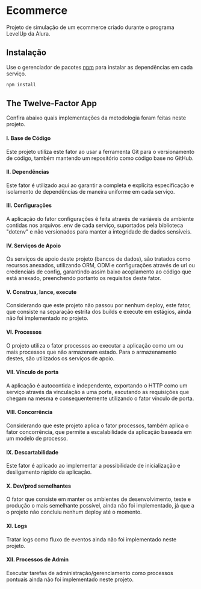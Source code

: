# Ecommerce

Projeto de simulação de um ecommerce criado durante o programa LevelUp da Alura.

## Instalação

Use o gerenciador de pacotes [npm](https://www.npmjs.com/) para instalar as dependências em cada serviço.

```bash
npm install
```

## The Twelve-Factor App

Confira abaixo quais implementações da metodologia foram feitas neste projeto.

#### I. Base de Código
Este projeto utiliza este fator ao usar a ferramenta Git para o versionamento de código, também mantendo um repositório como código base no GitHub.
#### II. Dependências
Este fator é utilizado aqui ao garantir a completa e explícita especificação e isolamento de dependências de maneira uniforme em cada serviço.
#### III. Configurações
A aplicação do fator configurações é feita através de variáveis de ambiente contidas nos arquivos .env de cada serviço, suportados pela biblioteca "dotenv" e não versionados para manter a integridade de dados sensíveis.
#### IV. Serviços de Apoio
Os serviços de apoio deste projeto (bancos de dados), são tratados como recursos anexados, utilizando ORM, ODM e configurações através de url ou credenciais de config, garantindo assim baixo acoplamento ao código que está anexado, preenchendo portanto os requisitos deste fator.
#### V. Construa, lance, execute
Considerando que este projeto não passou por nenhum deploy, este fator, que consiste na separação estrita dos builds e execute em estágios, ainda não foi implementado no projeto.
#### VI. Processos
O projeto utiliza o fator processos ao executar a aplicação como um ou mais processos que não armazenam estado. Para o armazenamento destes, são utilizados os serviços de apoio.
#### VII. Vínculo de porta
A aplicação é autocontida e independente, exportando o HTTP como um serviço através da vinculação a uma porta, escutando as requisições que chegam na mesma e consequentemente utilizando o fator vínculo de porta.
#### VIII. Concorrência
Considerando que este projeto aplica o fator processos, também aplica o fator concorrência, que permite a escalabilidade da aplicação baseada em um modelo de processo.
#### IX. Descartabilidade
Este fator é aplicado ao implementar a possibilidade de inicialização e desligamento rápido da aplicação.
#### X. Dev/prod semelhantes
O fator que consiste em manter os ambientes de desenvolvimento, teste e produção o mais semelhante possível, ainda não foi implementado, já que a o projeto não concluiu nenhum deploy até o momento.
#### XI. Logs
Tratar logs como fluxo de eventos ainda não foi implementado neste projeto.
#### XII. Processos de Admin
Executar tarefas de administração/gerenciamento como processos pontuais ainda não foi implementado neste projeto.